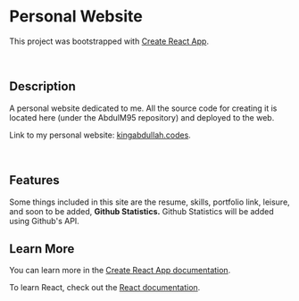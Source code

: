 # Personal Website

This project was bootstrapped with [Create React App](https://github.com/facebook/create-react-app).

<br />

## Description

A personal website dedicated to me. All the source code for creating it is located here (under the AbdulM95 repository) and deployed to the web. 

Link to my personal website: [kingabdullah.codes](https://kingabdullah.codes).

<br />

## Features

Some things included in this site are the resume, skills, portfolio link, leisure, and soon to be added, **Github Statistics.** Github Statistics will be added using Github's API.

## Learn More

You can learn more in the [Create React App documentation](https://facebook.github.io/create-react-app/docs/getting-started).

To learn React, check out the [React documentation](https://reactjs.org/).